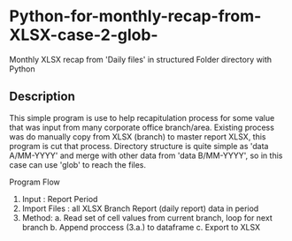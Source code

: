 # Python-for-monthly-recap-from-XLSX-case-2-glob-
Monthly XLSX recap from 'Daily files' in structured Folder directory with Python 

## Description
This simple program is use to help recapitulation process for some value that was input from many corporate office branch/area.
Existing process was do manually copy from XLSX (branch) to master report XLSX, this program is cut that process.
Directory structure is quite simple as 'data A/MM-YYYY' and merge with other data from 'data B/MM-YYYY', 
so in this case can use 'glob' to reach the files. 

Program Flow 
1. Input : Report Period
2. Import Files : all XLSX Branch Report (daily report) data in period 
3. Method:
    a. Read set of cell values from current branch, loop for next branch
    b. Append proccess (3.a.) to dataframe
    c. Export to XLSX
